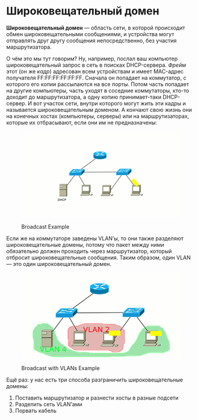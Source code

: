 # Широковещательный домен

**Широковещательный домен** — область сети, в которой происходит обмен широковещательными сообщениями, и устройства могут отправлять друг другу сообщения непосредственно, без участия маршрутизатора.

О чём это мы тут говорим? Ну, например, послал ваш компьютер широковещательный запрос в сеть в поисках DHCP-сервера. _Фрейм_ этот (он же _кадр_) адресован всем устройствам и имеет MAC-адрес получателя FF:FF:FF:FF:FF:FF. Сначала он попадает на коммутатор, с которого его копии рассылаются на все порты. Потом часть попадает на другие компьютеры, часть уходят в соседние коммутаторы, кто-то доходит до маршрутизатора, а одну копию принимает-таки DHCP-сервер. И вот участок сети, внутри которого могут жить эти кадры и называется широковещательным доменом. А кончают свою жизнь они на конечных хостах (компьютеры, серверы) или на маршрутизаторах, которые их отбрасывают, если они им не предназначены:

<figure><img src="../../.gitbook/assets/76c836ff6e824c5e1ad1922c110b1b46.gif" alt=""><figcaption><p>Broadcast Example</p></figcaption></figure>

Если же на коммутаторе заведены VLAN’ы, то они также разделяют широковещательные домены, потому что пакет между ними обязательно должен проходить через маршрутизатор, который отбросит широковещательные сообщения. Таким образом, один VLAN — это один широковещательный домен.

<figure><img src="../../.gitbook/assets/71b45c64373218d8222d2e1fa6162ad3.gif" alt=""><figcaption><p>Broadcast with VLANs Example</p></figcaption></figure>

Ещё раз: у нас есть три способа разграничить широковещательные домены:

1. Поставить маршрутизатор и разнести хосты в разные подсети
2. Разделить сеть VLAN’ами
3. Порвать кабель
